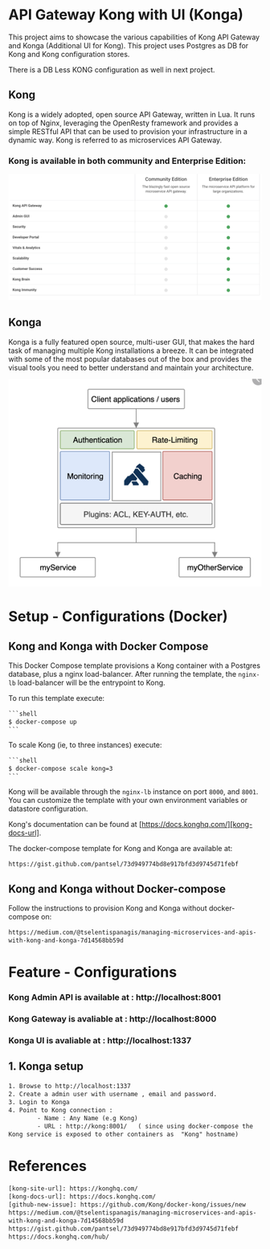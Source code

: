 # API Gateway Kong with UI (Konga)
This project aims to showcase the various capabilities of Kong API Gateway and Konga (Additional UI for Kong). This project uses Postgres as DB for Kong and Kong configuration stores. 

There is a DB Less KONG configuration as well in next project.

## Kong
Kong is a widely adopted, open source API Gateway, written in Lua. It runs on top of Nginx, leveraging the OpenResty framework and provides a simple RESTful API that can be used to provision your infrastructure in a dynamic way.
Kong is referred to as microservices API Gateway.


### Kong is available in both community and Enterprise Edition:

![alt text](https://github.com/dipsscor/API-Gateway-Kong/blob/master/screenshots/version_comparision.png)

## Konga
Konga is a fully featured open source, multi-user GUI, that makes the hard task of managing multiple Kong installations a breeze.
It can be integrated with some of the most popular databases out of the box and provides the visual tools you need to better understand and maintain your architecture.



![alt text](https://github.com/dipsscor/API-Gateway-Kong/blob/master/screenshots/architecture.png)


# Setup - Configurations (Docker)


## Kong and Konga with Docker Compose

This Docker Compose template provisions a Kong container with a Postgres database, plus a nginx load-balancer. After running the template, the `nginx-lb` load-balancer will be the entrypoint to Kong.

To run this template execute:

    ```shell
    $ docker-compose up
    ```

To scale Kong (ie, to three instances) execute:

    ```shell
    $ docker-compose scale kong=3
    ```

Kong will be available through the `nginx-lb` instance on port `8000`, and `8001`. You can customize the template with your own environment variables or datastore configuration.

Kong's documentation can be found at [https://docs.konghq.com/][kong-docs-url].

The docker-compose template for Kong and Konga are available at:

    https://gist.github.com/pantsel/73d949774bd8e917bfd3d9745d71febf





## Kong and Konga without Docker-compose
Follow the instructions to provision Kong and Konga without docker-compose on:

    https://medium.com/@tselentispanagis/managing-microservices-and-apis-with-kong-and-konga-7d14568bb59d




# Feature - Configurations 

### Kong Admin API is available at : http://localhost:8001 
### Kong Gateway is avaliable at : http://localhost:8000

### Konga UI is avaliable at : http://localhost:1337



## 1. Konga setup

    1. Browse to http://localhost:1337
    2. Create a admin user with username , email and password.
    3. Login to Konga
    4. Point to Kong connection :
            - Name : Any Name (e.g Kong)
            - URL : http://kong:8001/   ( since using docker-compose the Kong service is exposed to other containers as  "Kong" hostname)


# References

    [kong-site-url]: https://konghq.com/
    [kong-docs-url]: https://docs.konghq.com/
    [github-new-issue]: https://github.com/Kong/docker-kong/issues/new
    https://medium.com/@tselentispanagis/managing-microservices-and-apis-with-kong-and-konga-7d14568bb59d
    https://gist.github.com/pantsel/73d949774bd8e917bfd3d9745d71febf
    https://docs.konghq.com/hub/
    
